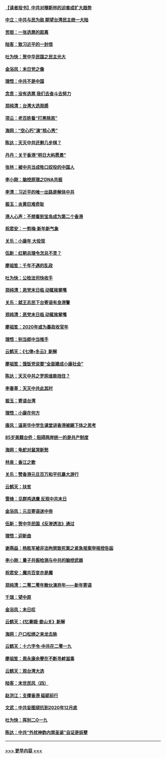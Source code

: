 #### [【读者投书】中共对穆斯林的迫害成扩大趋势](../pages/nsc993/n11791371.md?t=01150955) 
#### [中立：中共与民为敌 期望台湾民主统一大陆](../pages/nsc993/n11790392.md?t=01150955) 
#### [苦胆：一张选票的距离](../pages/nsc993/n11788914.md?t=01150955) 
#### [陆客：致习近平的一封信](../pages/nsc993/n11788867.md?t=01150955) 
#### [吐为快：贺中华民国之民主光大](../pages/nsc993/n11788618.md?t=01150955) 
#### [金浴凤：末日党之像](../pages/nsc993/n11787475.md?t=01150955) 
#### [理悟：中共不是中国](../pages/nsc993/n11787463.md?t=01150955) 
#### [念贲：没有选票  我们去奋斗去努力](../pages/nsc993/n11787398.md?t=01150955) 
#### [郑纯清：台湾大选观感](../pages/nsc993/n11786210.md?t=01150955) 
#### [项云：老百姓看“打黑除恶”](../pages/nsc993/n11785398.md?t=01150955) 
#### [海网：“空心朽”演“核心秀”](../pages/nsc993/n11783874.md?t=01150955) 
#### [陈达：天灭中共还剩几步棋？](../pages/nsc993/n11783719.md?t=01150955) 
#### [丹丹：关于香港“明日大屿愿景”](../pages/nsc993/n11783273.md?t=01150955) 
#### [张林：被中共当成牲口奴役的中国人](../pages/nsc993/n11782397.md?t=01150955) 
#### [李小刚：脑控原理之DNA共振](../pages/nsc993/n11780962.md?t=01150955) 
#### [李清：习近平的唯一出路是解体中共](../pages/nsc993/n11780866.md?t=01150955) 
#### [振玉：炎黄巨难奇耻](../pages/nsc993/n11779632.md?t=01150955) 
#### [港人心声：不想看到宝岛成为第二个香港](../pages/nsc993/n11778817.md?t=01150955) 
#### [祝君安：一剪梅‧新年新气象](../pages/nsc993/n11776340.md?t=01150955) 
#### [关乐：小康年 大役现](../pages/nsc993/n11774213.md?t=01150955) 
#### [伍新：红朝总理令怎总不灵？](../pages/nsc993/n11770813.md?t=01150955) 
#### [廖祖笙：千年不遇的乱政](../pages/nsc993/n11770373.md?t=01150955) 
#### [吐为快：公检法司快收手](../pages/nsc993/n11770359.md?t=01150955) 
#### [郑纯清：恶党末日临 动辄挨掌嘴](../pages/nsc993/n11769912.md?t=01150955) 
#### [关乐：就王志民下台寄语有良港警](../pages/nsc993/n11769903.md?t=01150955) 
#### [郑纯清：恶党末日临 动辄挨掌嘴](../pages/nsc993/n11769356.md?t=01150955) 
#### [廖祖笙：2020年或为暴政收官年](../pages/nsc993/n11768216.md?t=01150955) 
#### [理悟：别当郎中当推手](../pages/nsc993/n11768243.md?t=01150955) 
#### [云鹤天：《七律▪冬云》新解](../pages/nsc993/n11768204.md?t=01150955) 
#### [廖祖笙：饿饭党说要“全面建成小康社会”](../pages/nsc993/n11767482.md?t=01150955) 
#### [陈达：天灭中共之罗网谁能挡住？](../pages/nsc993/n11767465.md?t=01150955) 
#### [李春草：天灭中共此其时](../pages/nsc993/n11767452.md?t=01150955) 
#### [振玉：寄语台湾](../pages/nsc993/n11767432.md?t=01150955) 
#### [理悟：小康在何方](../pages/nsc993/n11767394.md?t=01150955) 
#### [唐风：温哥华中学生课堂讲香港被踢下体之思考](../pages/nsc993/n11766848.md?t=01150955) 
#### [85岁美籍台侨：阻碍两岸统一的是共产制度](../pages/nsc993/n11765043.md?t=01150955) 
#### [海网：龟蛇对鼠哭新愁](../pages/nsc993/n11764895.md?t=01150955) 
#### [林泉：香江之歌](../pages/nsc993/n11764415.md?t=01150955) 
#### [关乐：赞香港元旦百万和平抗暴大游行](../pages/nsc993/n11764382.md?t=01150955) 
#### [云鹤天：扶贫](../pages/nsc993/n11764245.md?t=01150955) 
#### [雪绮：见群鸡退鹰  反观中共末日](../pages/nsc993/n11762112.md?t=01150955) 
#### [金浴凤：元旦寄语迷中帝](../pages/nsc993/n11761788.md?t=01150955) 
#### [伍新：贺中华民国《反渗透法》通过](../pages/nsc993/n11761994.md?t=01150955) 
#### [理悟：迎新曲](../pages/nsc993/n11761152.md?t=01150955) 
#### [谢燕益：杨胜军被非法拘禁致死案之紧急报案举报控告函](../pages/nsc993/n11756134.md?t=01150955) 
#### [李小刚：量子共振检测与中共的脑控武器](../pages/nsc993/n11754518.md?t=01150955) 
#### [祝君安：魔共百变亦是魔](../pages/nsc993/n11754469.md?t=01150955) 
#### [郑纯清：二零二零年散伙演弃年——新年寄语](../pages/nsc993/n11754195.md?t=01150955) 
#### [千瑞：望中原](../pages/nsc993/n11754159.md?t=01150955) 
#### [金浴凤：末日叹](../pages/nsc993/n11752359.md?t=01150955) 
#### [云鹤天：《忆秦娥‧娄山关》新解](../pages/nsc993/n11752348.md?t=01150955) 
#### [海网：户口松绑之来龙去脉](../pages/nsc993/n11752328.md?t=01150955) 
#### [云鹤天：十六字令‧中共在二零一九](../pages/nsc993/n11752305.md?t=01150955) 
#### [廖祖笙：周永康余孽在不断寻衅滋事](../pages/nsc993/n11751013.md?t=01150955) 
#### [云鹤天：观台湾大选](../pages/nsc993/n11751007.md?t=01150955) 
#### [陆客：末世民风（四）](../pages/nsc993/n11749203.md?t=01150955) 
#### [赵洪江：支撑香港 砥砺前行](../pages/nsc993/n11748482.md?t=01150955) 
#### [文武：中共妄图顽抗到2020年12月底](../pages/nsc993/n11748446.md?t=01150955) 
#### [吐为快：挥别二O一九](../pages/nsc993/n11748411.md?t=01150955) 
#### [陈达：中共“外扰神韵内禁圣诞”自证是妖孽](../pages/nsc993/n11748226.md?t=01150955) 

----
#### [ >>> 更早内容 <<< ](../indexes/nsc993-earlier.md)
